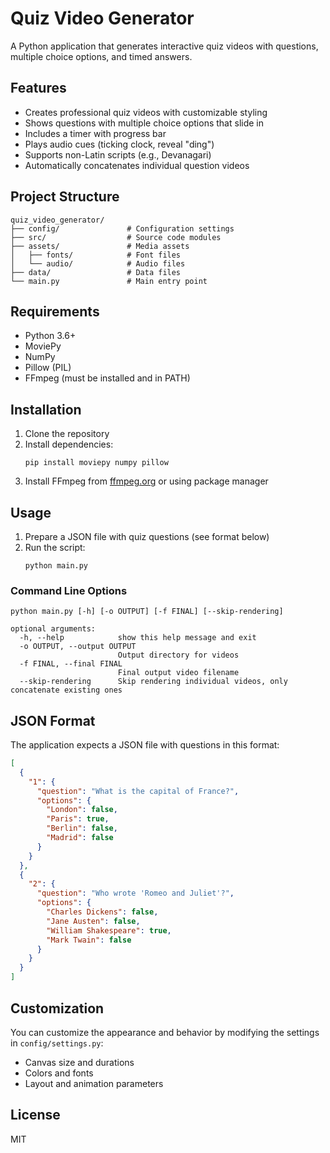 # Quiz Video Generator

A Python application that generates interactive quiz videos with questions, multiple choice options, and timed answers.

## Features

- Creates professional quiz videos with customizable styling
- Shows questions with multiple choice options that slide in
- Includes a timer with progress bar
- Plays audio cues (ticking clock, reveal "ding")
- Supports non-Latin scripts (e.g., Devanagari)
- Automatically concatenates individual question videos

## Project Structure

```
quiz_video_generator/
├── config/               # Configuration settings
├── src/                  # Source code modules
├── assets/               # Media assets
│   ├── fonts/            # Font files 
│   └── audio/            # Audio files
├── data/                 # Data files
└── main.py               # Main entry point
```

## Requirements

- Python 3.6+
- MoviePy
- NumPy
- Pillow (PIL)
- FFmpeg (must be installed and in PATH)

## Installation

1. Clone the repository
2. Install dependencies:
   ```
   pip install moviepy numpy pillow
   ```
3. Install FFmpeg from [ffmpeg.org](https://ffmpeg.org/download.html) or using package manager

## Usage

1. Prepare a JSON file with quiz questions (see format below)
2. Run the script:
   ```
   python main.py
   ```

### Command Line Options

```
python main.py [-h] [-o OUTPUT] [-f FINAL] [--skip-rendering]

optional arguments:
  -h, --help            show this help message and exit
  -o OUTPUT, --output OUTPUT
                        Output directory for videos
  -f FINAL, --final FINAL
                        Final output video filename
  --skip-rendering      Skip rendering individual videos, only concatenate existing ones
```

## JSON Format

The application expects a JSON file with questions in this format:

```json
[
  {
    "1": {
      "question": "What is the capital of France?",
      "options": {
        "London": false,
        "Paris": true,
        "Berlin": false,
        "Madrid": false
      }
    }
  },
  {
    "2": {
      "question": "Who wrote 'Romeo and Juliet'?",
      "options": {
        "Charles Dickens": false,
        "Jane Austen": false,
        "William Shakespeare": true,
        "Mark Twain": false
      }
    }
  }
]
```

## Customization

You can customize the appearance and behavior by modifying the settings in `config/settings.py`:

- Canvas size and durations
- Colors and fonts
- Layout and animation parameters

## License

MIT